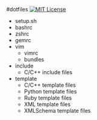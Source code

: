 #dotfiles
[![MIT License](http://img.shields.io/badge/license-MIT-blue.svg?style=flat)](LICENSE)


- setup.sh
- bashrc
- zshrc
- gemrc
- vim
  * vimrc
  * bundles
- include
  * C/C++ include files
- template
  * C/C++ template files
  * Python template files
  * Ruby template files
  * XML template files
  * XMLSchema template files

